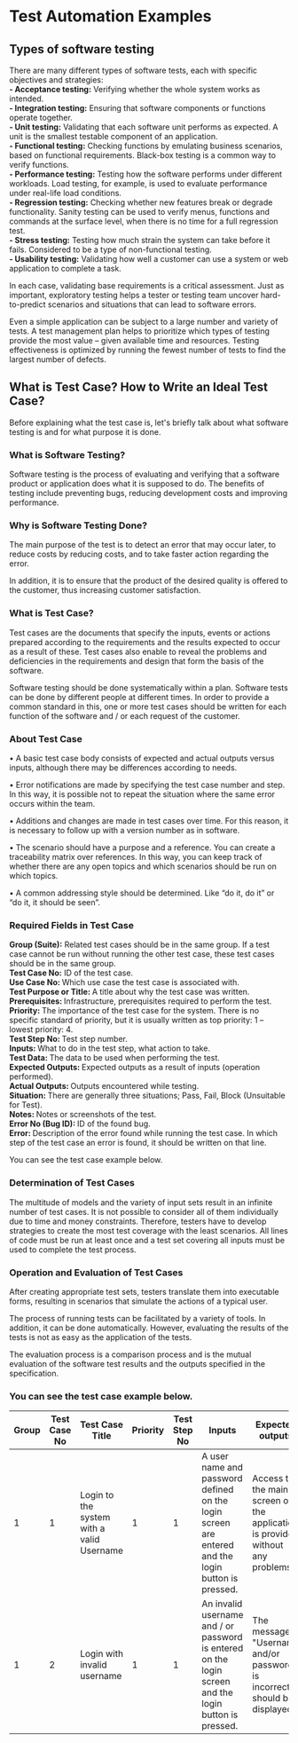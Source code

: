 # Test Automation Examples

## Types of software testing
There are many different types of software tests, each with specific objectives and strategies:<br/>
  <strong>- Acceptance testing:</strong> Verifying whether the whole system works as intended.<br/>
  <strong>- Integration testing:</strong> Ensuring that software components or functions operate together.<br/>
  <strong>- Unit testing:</strong> Validating that each software unit performs as expected. A unit is the smallest testable component of an application.<br>
  <strong>- Functional testing:</strong> Checking functions by emulating business scenarios, based on functional requirements. Black-box testing is a common way to verify functions.<br>
  <strong>- Performance testing:</strong> Testing how the software performs under different workloads. Load testing, for example, is used to evaluate performance under real-life load conditions.<br>
  <strong>- Regression testing:</strong> Checking whether new features break or degrade functionality. Sanity testing can be used to verify menus, functions and commands at the surface level, when there is no time for a full regression test.<br>
  <strong>- Stress testing:</strong> Testing how much strain the system can take before it fails. Considered to be a type of non-functional testing.<br>
  <strong>- Usability testing:</strong> Validating how well a customer can use a system or web application to complete a task.<br>
  
  In each case, validating base requirements is a critical assessment. Just as important, exploratory testing helps a tester or testing team uncover hard-to-predict scenarios and situations that can lead to software errors.

Even a simple application can be subject to a large number and variety of tests. A test management plan helps to prioritize which types of testing provide the most value – given available time and resources. Testing effectiveness is optimized by running the fewest number of tests to find the largest number of defects.

## What is Test Case? How to Write an Ideal Test Case?
Before explaining what the test case is, let's briefly talk about what software testing is and for what purpose it is done.

### What is Software Testing?
Software testing is the process of evaluating and verifying that a software product or application does what it is supposed to do. The benefits of testing include preventing bugs, reducing development costs and improving performance.

### Why is Software Testing Done?
The main purpose of the test is to detect an error that may occur later, to reduce costs by reducing costs, and to take faster action regarding the error.

In addition, it is to ensure that the product of the desired quality is offered to the customer, thus increasing customer satisfaction.

### What is Test Case?
Test cases are the documents that specify the inputs, events or actions prepared according to the requirements and the results expected to occur as a result of these. Test cases also enable to reveal the problems and deficiencies in the requirements and design that form the basis of the software.

Software testing should be done systematically within a plan. Software tests can be done by different people at different times. In order to provide a common standard in this, one or more test cases should be written for each function of the software and / or each request of the customer.

### About Test Case
• A basic test case body consists of expected and actual outputs versus inputs, although there may be differences according to needs.

• Error notifications are made by specifying the test case number and step. In this way, it is possible not to repeat the situation where the same error occurs within the team.

• Additions and changes are made in test cases over time. For this reason, it is necessary to follow up with a version number as in software.

• The scenario should have a purpose and a reference. You can create a traceability matrix over references. In this way, you can keep track of whether there are any open topics and which scenarios should be run on which topics.

• A common addressing style should be determined. Like “do it, do it” or “do it, it should be seen”.

### Required Fields in Test Case
<strong>Group (Suite):</strong> Related test cases should be in the same group. If a test case cannot be run without running the other test case, these test cases should be in the same group. <br/>
<strong>Test Case No:</strong> ID of the test case. <br/>
<strong>Use Case No: </strong> Which use case the test case is associated with.<br/>
<strong>Test Purpose or Title: </strong> A title about why the test case was written.<br/>
<strong>Prerequisites: </strong> Infrastructure, prerequisites required to perform the test. <br/>
<strong>Priority: </strong> The importance of the test case for the system. There is no specific standard of priority, but it is usually written as top priority: 1 – lowest priority: 4.  <br/>
<strong>Test Step No: </strong>Test step number.  <br/>
<strong>Inputs: </strong> What to do in the test step, what action to take.  <br/>
<strong>Test Data: </strong> The data to be used when performing the test.<br/>
<strong>Expected Outputs: </strong> Expected outputs as a result of inputs (operation performed).<br/>
<strong>Actual Outputs: </strong> Outputs encountered while testing.<br/>
<strong>Situation: </strong> There are generally three situations; Pass, Fail, Block (Unsuitable for Test).<br/>
<strong>Notes: </strong> Notes or screenshots of the test.<br/>
<strong>Error No (Bug ID): </strong> ID of the found bug.<br/>
<strong>Error: </strong>Description of the error found while running the test case. In which step of the test case an error is found, it should be written on that line.<br/>

You can see the test case example below.

### Determination of Test Cases
The multitude of models and the variety of input sets result in an infinite number of test cases. It is not possible to consider all of them individually due to time and money constraints. Therefore, testers have to develop strategies to create the most test coverage with the least scenarios. All lines of code must be run at least once and a test set covering all inputs must be used to complete the test process.

### Operation and Evaluation of Test Cases
After creating appropriate test sets, testers translate them into executable forms, resulting in scenarios that simulate the actions of a typical user.

The process of running tests can be facilitated by a variety of tools. In addition, it can be done automatically. However, evaluating the results of the tests is not as easy as the application of the tests. 

The evaluation process is a comparison process and is the mutual evaluation of the software test results and the outputs specified in the specification.

### You can see the test case example below.

| Group | Test Case No | Test Case Title                           | Priority | Test Step No | Inputs                                                                                                | Expected outputs                                                               | Test Data                              | Actual Outputs                                                                 | Status       |
|-------|--------------|-------------------------------------------|----------|--------------|-------------------------------------------------------------------------------------------------------|--------------------------------------------------------------------------------|----------------------------------------|--------------------------------------------------------------------------------|--------------|
| 1     | 1            | Login to the system with a valid Username | 1        | 1            | A user name and password defined on the login screen are entered and the login button is pressed.     | Access to the main screen of the application is provided without any problems. | Username : testUser, Password : 123456 | Access to the main screen of the application is provided without any problems. | Successful   |
| 1     | 2            | Login with invalid username               | 1        | 1            | An invalid username and / or password is entered on the login screen and the login button is pressed. | The message "Username and/or password is incorrect" should be displayed.       | Username : testUser, Password : 111111 | Login to the main screen of the application.                                   | Unsuccessful |
